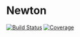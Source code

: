 # Newton

[![Build Status](https://github.com/khosseini1130/Newton.jl/actions/workflows/CI.yml/badge.svg?branch=main)](https://github.com/khosseini1130/Newton.jl/actions/workflows/CI.yml?query=branch%3Amain)
[![Coverage](https://codecov.io/gh/khosseini1130/Newton.jl/branch/main/graph/badge.svg)](https://codecov.io/gh/khosseini1130/Newton.jl)
